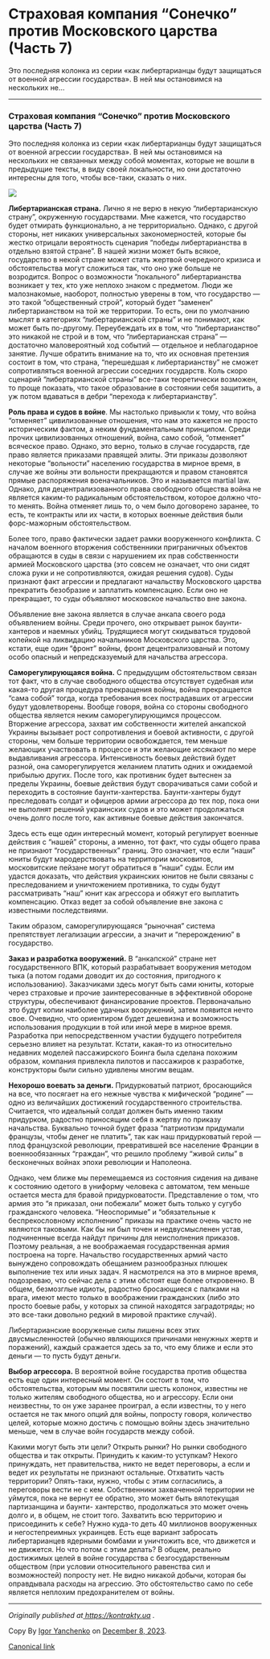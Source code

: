 # Страховая компания “Сонечко” против Московского царства (Часть 7)

Это последняя колонка из серии «как либертарианцы будут защищаться от военной
агрессии государства». В ней мы остановимся на нескольких не…

* * *

### Страховая компания “Сонечко” против Московского царства (Часть 7)

Это последняя колонка из серии «как либертарианцы будут защищаться от военной
агрессии государства». В ней мы остановимся на нескольких не связанных между
собой моментах, которые не вошли в предыдущие тексты, в виду своей
локальности, но они достаточно интересны для того, чтобы все-таки, сказать о
них.

![](https://cdn-images-1.medium.com/max/800/0*TI1f-5YGG5mZjxEh.jpg)

 **Либертарианская страна.** Лично я не верю в некую “либертарианскую страну”,
окруженную государствами. Мне кажется, что государство будет отмирать
функционально, а не территориально. Однако, с другой стороны, нет никаких
универсальных закономерностей, которые бы жестко отрицали вероятность сценария
“победы либертарианства в отдельно взятой стране”. В нашей жизни может быть
всякое, государство в некой стране может стать жертвой очередного кризиса и
обстоятельства могут сложиться так, что оно уже больше не возродится. Вопрос о
возможности “локального” либертарианства возникает у тех, кто уже неплохо
знаком с предметом. Люди же малознакомые, наоборот, полностью уверены в том,
что государство — это такой “общественный строй”, который будет “заменен”
либертарианством на той же территории. То есть, они по умолчанию мыслят в
категориях “либертарианской страны” и не понимают, как может быть по-другому.
Переубеждать их в том, что “либертарианство” это никакой не строй и в том, что
“либертарианская страна” — достаточно маловероятный ход событий — отдельное и
неблагодарное занятие. Лучше обратить внимание на то, что их основная
претензия состоит в том, что страна, “перешедшая к либертарианству” не сможет
сопротивляться военной агрессии соседних государств. Коль скоро сценарий
“либертарианской страны” все-таки теоретически возможен, то проще показать,
что такое образование в состоянии себя защитить, а уж потом вдаваться в дебри
“перехода к либертарианству”.

 **Роль права и судов в войне**. Мы настолько привыкли к тому, что война
“отменяет” цивилизованные отношения, что нам это кажется не просто
историческим фактом, а неким фундаментальным принципом. Среди прочих
цивилизованных отношений, война, само собой, “отменяет” всяческое право.
Однако, это верно, только в случае государств, где право является приказами
правящей элиты. Эти приказы дозволяют некоторые “вольности” населению
государства в мирное время, в случае же войны эти вольности прекращаются и
правом становятся прямые распоряжения военачальников. Это и называется martial
law. Однако, для децентрализованного права свободного общества война не
является каким-то радикальным обстоятельством, которое должно что-то менять.
Война отменяет лишь то, о чем было договорено заранее, то есть, те контракты
или их части, в которых военные действия были форс-мажорным обстоятельством.

Более того, право фактически задает рамки вооруженного конфликта. С началом
военного вторжения собственники приграничных объектов обращаются в суды в
связи с нарушением их прав собственности армией Московского царства (это
совсем не означает, что они сидят сложа руки и не сопротивляются, ожидая
решения судов). Суды признают факт агрессии и предлагают начальству
Московского царства прекратить безобразие и заплатить компенсацию. Если оно не
прекращает, то суды объявляют московское начальство вне закона.

Объявление вне закона является в случае анкапа своего рода объявлением войны.
Среди прочего, оно открывает рынок баунти-хантеров и наемных убийц. Трудящиеся
могут скидываться трудовой копейкой на ликвидацию начальников Московского
царства. Это, кстати, еще один “фронт” войны, фронт децентрализованый и потому
особо опасный и непредсказуемый для начальства агрессора.

 **Саморегулирующаяся война.** С предыдущим обстоятельством связан тот факт,
что в случае свободного общества отсутствует судебная или какая-то другая
процедура прекращения войны, война прекращается “сама собой” тогда, когда
требования всех пострадавших от агрессии будут удовлетворены. Вообще говоря,
война со стороны свободного общества является неким саморегулирующимся
процессом. Вторжение агрессора, захват им собственности жителей анкапской
Украины вызывает рост сопротивления и боевой активности, с другой стороны, чем
больше территории освобождается, тем меньше желающих участвовать в процессе и
эти желающие иссякают по мере выдавливания агрессора. Интенсивность боевых
действий будет разной, она саморегулируется желанием платить одних и ожидаемой
прибылью других. После того, как противник будет вытеснен за пределы Украины,
боевые действия будут сворачиваться сами собой и переходить в состояние
баунти-хантерства. Баунти-хантеры будут преследовать солдат и офицеров армии
агрессора до тех пор, пока они не выполнят решений украинских судов и это
может продолжаться очень долго после того, как активные боевые действия
закончатся.

Здесь есть еще один интересный момент, который регулирует военные действия с
“нашей” стороны, а именно, тот факт, что суды общего права не признают
“государственных” границ. Это означает, что если “наши” юниты будут
мародерствовать на территории московитов, московитские пейзане могут
обратиться в “наши” суды. Если им удастся доказать, что действия украинских
юнитов не были связаны с преследованием и уничтожением противника, то суды
будут рассматривать “наш” юнит как агрессора и обяжут его выплатить
компенсацию. Отказ ведет за собой объявление вне закона с известными
последствиями.

Таким образом, саморегулирующаяся “рыночная” система препятствует легализации
агрессии, а значит и “перерождению” в государство.

 **Заказ и разработка вооружений.** В “анкапской” стране нет государственного
ВПК, который разрабатывает вооружения методом тыка (а потом годами доводит их
до состояния, пригодного к использованию). Заказчиками здесь могут быть сами
юниты, которые через страховые и прочие заинтересованные в эффективной обороне
структуры, обеспечивают финансирование проектов. Первоначально это будут копии
наиболее удачных вооружений, затем появится нечто свое. Очевидно, что
ориентиром будет дешевизна и возможность использования продукции в той или
иной мере в мирное время. Разработка при непосредственном участии будущего
потребителя серьезно влияет на результат. Кстати, какая-то из относительно
недавних моделей пассажирского Боинга была сделана похожим образом, компания
привлекла пилотов и пассажиров к разработке, конструкторы были сильно удивлены
многим вещам.

 **Нехорошо воевать за деньги.** Придурковатый патриот, бросающийся на все,
что посягает на его нежные чувства к мифической “родине” — одно из величайших
достижений государственного строительства. Считается, что идеальный солдат
должен быть именно таким придурком, радостно приносящим себя в жертву по
приказу начальства. Буквально точной будет фраза “патриотизм придумали
французы, чтобы денег не платить”, так как наш придурковатый герой — плод
французской революции, превратившей все население Франции в военнообязанных
“граждан”, что решило проблему “живой силы” в бесконечных войнах эпохи
революции и Наполеона.

Однако, чем ближе мы перемещаемся из состояния сидения на диване к состоянию
одетого в униформу человека с автоматом, тем меньше остается места для бравой
придурковатости. Представление о том, что армия это “я приказал, они побежали”
может быть только у сугубо гражданского человека. “Неоспоримые” и
“обязательные к беспрекословному исполнению” приказы на практике очень часто
не являются таковыми. Как бы ни был точен и недвусмысленен устав, подчиненные
всегда найдут причины для неисполнения приказов. Поэтому реальная, а не
воображаемая государственная армия построена на торге. Начальство
государственных армий часто вынуждено сопровождать обещанием разнообразных
плюшек выполнение тех или иных задач. Я насмотрелся на это в мирное время,
подозреваю, что сейчас дела с этим обстоят еще более откровенно. В общем,
безмозглые идиоты, радостно бросающиеся с палками на врага, имеют место только
в воображении гражданских (либо это просто боевые рабы, у которых за спиной
находятся заградотряды; но это все-таки довольно редкий в мировой практике
случай).

Либертарианские вооруженые силы лишены всех этих двусмысленностей (обычно
являющихся причинами ненужных жертв и поражений), каждый сражается здесь за
то, что ему ближе и если это деньги — то пусть будут деньги.

 **Выбор агрессора.** В вероятной войне государства против общества есть еще
один интересный момент. Он состоит в том, что обстоятельства, которым мы
посвятили шесть колонок, известны не только жителям свободного общества, но и
агрессору. Если они неизвестны, то он уже заранее проиграл, а если известны,
то у него остается не так много опций для войны, попросту говоря, количество
целей, которые можно достичь с помощью войны здесь значительно меньше, чем в
случае войн государств между собой.

Какими могут быть эти цели? Открыть рынки? Но рынки свободного общества и так
открыты. Принудить к каким-то уступкам? Некого принуждать, нет правительства,
никто не ведет переговоры, а если и ведет их результаты не признают остальные.
Отхватить часть территории? Опять-таки, нужно, чтобы с этим согласились, а
переговоры вести не с кем. Собственники захваченной территории не уймутся,
пока не вернут ее обратно, это может быть вялотекущая партизанщина и баунти-
хантерство, продолжаться это может очень долго и, в общем, не стоит того.
Захватить всю территорию и присоединить к себе? Нужно куда-то деть 40
миллионов вооруженных и негостепреимных украинцев. Есть еще вариант забросать
либертарианцев ядерными бомбами и уничтожить все, что движется и не движется.
Но что потом с этим делать? В общем, реально достижимых целей в войне
государства с безгосударственным обществом (при условии относительного
равенства сил и возможностей) попросту нет. Не видно никакой добычи, которая
бы оправдывала расходы на агрессию. Это обстоятельство само по себе является
неплохим предохранителем от войны.

* * *

 _Originally published at_[
_https://kontrakty.ua_](http://kontrakty.ua/article/104113) _._

Copy By [Igor Yanchenko](https://medium.com/@igor-yanchenko) on [December 8,
2023](https://medium.com/p/d4776d42695f).

[Canonical link](https://medium.com/@igor-yanchenko/%D1%81%D1%82%D1%80%D0%B0%D1%85%D0%BE%D0%B2%D0%B0%D1%8F-%D0%BA%D0%BE%D0%BC%D0%BF%D0%B0%D0%BD%D0%B8%D1%8F-%D1%81%D0%BE%D0%BD%D0%B5%D1%87%D0%BA%D0%BE-%D0%BF%D1%80%D0%BE%D1%82%D0%B8%D0%B2-%D0%BC%D0%BE%D1%81%D0%BA%D0%BE%D0%B2%D1%81%D0%BA%D0%BE%D0%B3%D0%BE-%D1%86%D0%B0%D1%80%D1%81%D1%82%D0%B2%D0%B0-%D1%87%D0%B0%D1%81%D1%82%D1%8C-7-d4776d42695f)
